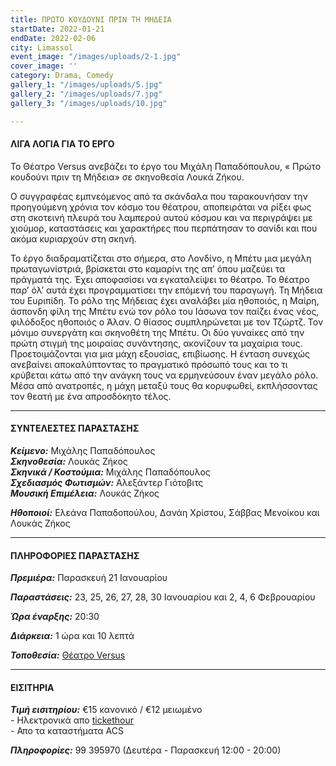 ```yaml
---
title: ΠΡΩΤΟ ΚΟΥΔΟΥΝΙ ΠΡΙΝ ΤΗ ΜΗΔΕΙΑ
startDate: 2022-01-21
endDate: 2022-02-06
city: Limassol
event_image: "/images/uploads/2-1.jpg"
cover_image: ''
category: Drama, Comedy
gallery_1: "/images/uploads/5.jpg"
gallery_2: "/images/uploads/7.jpg"
gallery_3: "/images/uploads/10.jpg"

---
```

#### ΛΙΓΑ ΛΟΓΙΑ ΓΙΑ ΤΟ ΕΡΓΟ

Το Θέατρο Versus ανεβάζει το έργο του Μιχάλη Παπαδόπουλου, « Πρώτο κουδούνι πριν τη Μήδεια» σε σκηνοθεσία Λουκά Ζήκου.

Ο συγγραφέας εμπνεόμενος από τα σκάνδαλα που ταρακουνήσαν την προηγούμενη χρόνια τον κόσμο του θέατρου, αποπειράται να ρίξει φως στη σκοτεινή πλευρά του λαμπερού αυτού κόσμου και να περιγράψει με χιούμορ, καταστάσεις και χαρακτήρες που περπάτησαν το σανίδι και που ακόμα κυριαρχούν στη σκηνή.

Το έργο διαδραματίζεται στο σήμερα, στο Λονδίνο, η Μπέτυ μια μεγάλη πρωταγωνίστριά, βρίσκεται στο καμαρίνι της απ’ όπου μαζεύει τα πράγματά της. Έχει αποφασίσει να εγκαταλείψει το θέατρο. Το θέατρο παρ’ όλ’ αυτά έχει προγραμματίσει την επόμενή του παραγωγή. Τη Μήδεια του Ευριπίδη. Το ρόλο της Μήδειας έχει αναλάβει μία ηθοποιός, η Μαίρη, άσπονδη φίλη της Μπέτυ ενώ τον ρόλο του Ιάσωνα τον παίζει ένας νέος, φιλόδοξος ηθοποιός ο Άλαν. Ο θίασος συμπληρώνεται με τον Τζώρτζ. Τον μόνιμο συνεργάτη και σκηνοθέτη της Μπέτυ. Οι δύο γυναίκες από την πρώτη στιγμή της μοιραίας συνάντησης, ακονίζουν τα μαχαίρια τους. Προετοιμάζονται για μια μάχη εξουσίας, επιβίωσης. Η ένταση συνεχώς ανεβαίνει αποκαλύπτοντας το πραγματικό πρόσωπό τους και το τι κρύβεται κάτω από την ανάγκη τους να ερμηνεύσουν έναν μεγάλο ρόλο. Μέσα από ανατροπές, η μάχη μεταξύ τους θα κορυφωθεί, εκπλήσσοντας τον θεατή με ένα απροσδόκητο τέλος.

***

#### ΣΥΝΤΕΛΕΣΤΕΣ ΠΑΡΑΣΤΑΣΗΣ

**_Κείμενο:_** Μιχάλης Παπαδόπουλος  
**_Σκηνοθεσία:_** Λουκάς Ζήκος  
**_Σκηνικά / Κοστούμια:_** Μιχάλης Παπαδόπουλος  
**_Σχεδιασμός Φωτισμών:_** Αλεξάντερ Γιότοβιτς  
**_Μουσική Επιμέλεια:_** Λουκάς Ζήκος

**_Ηθοποιοί:_** Ελεάνα Παπαδοπούλου, Δανάη Χρίστου, Σάββας Μενοίκου και Λουκάς Ζήκος

***

#### ΠΛΗΡΟΦΟΡΙΕΣ ΠΑΡΑΣΤΑΣΗΣ

**_Πρεμιέρα:_** Παρασκευή 21 Ιανουαρίου

**_Παραστάσεις:_** 23, 25, 26, 27, 28, 30 Ιανουαρίου και 2, 4, 6 Φεβρουαρίου

**_Ώρα έναρξης:_** 20:30

**_Διάρκεια:_** 1 ώρα και 10 λεπτά

**_Τοποθεσία:_** [Θέατρο Versus](https://www.google.com/maps/place/%CE%98%CE%AD%CE%B1%CF%84%CF%81%CE%BF+%CE%95%CE%9D%CE%91/@34.6727162,33.0405933,17z/data=!4m12!1m6!3m5!1s0x14e73302f4af925b:0xca71f90ee7b765c0!2zzpjOrc6xz4TPgc6_IM6Vzp3OkQ!8m2!3d34.6727162!4d33.042782!3m4!1s0x14e73302f4af925b:0xca71f90ee7b765c0!8m2!3d34.6727162!4d33.042782 "https://www.google.com/maps/place/%CE%98%CE%AD%CE%B1%CF%84%CF%81%CE%BF+%CE%95%CE%9D%CE%91/@34.6727162,33.0405933,17z/data=!4m12!1m6!3m5!1s0x14e73302f4af925b:0xca71f90ee7b765c0!2zzpjOrc6xz4TPgc6_IM6Vzp3OkQ!8m2!3d34.6727162!4d33.042782!3m4!1s0x14e73302f4af925b:0xca71f90ee7b765c0!8m2!3d34.6727162!4d33.042782")

***

#### ΕΙΣΙΤΗΡΙΑ

**_Τιμή εισιτηρίου:_** €15 κανονικό / €12 μειωμένο  
\- Ηλεκτρονικά απο [tickethour](https://shop.tickethour.com/homePage.html "https://shop.tickethour.com/homePage.html")  
\- Απο τα καταστήματα ACS

**_Πληροφορίες:_** 99 395970 (Δευτέρα - Παρασκευή 12:00 - 20:00)